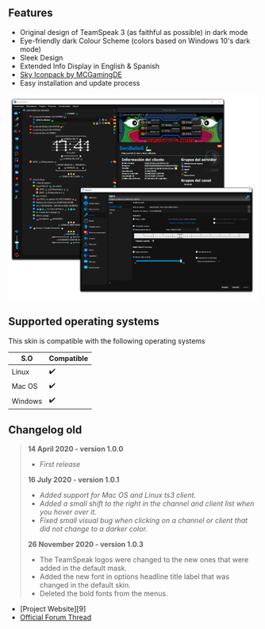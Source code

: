 ## Features

* Original design of TeamSpeak 3 (as faithful as possible) in dark mode
* Eye-friendly dark Colour Scheme (colors based on Windows 10's dark mode)
* Sleek Design
* Extended Info Display in English & Spanish
* [Sky Iconpack by MCGamingDE](https://www.myteamspeak.com/addons/6af11627-81f3-4ba4-a611-ad6234c96fc4)
* Easy installation and update process


![Dark Theme Preview][2]

## Supported operating systems

This skin is compatible with the following operating systems

|        S.O       |     Compatible     |
| ---------------- | ------------------ |
| Linux            | :heavy_check_mark: |
| Mac OS           | :heavy_check_mark: |
| Windows          | :heavy_check_mark: |


## Changelog old
> 
> **14 April 2020 - version 1.0.0**
> 
> - *First release*
> 
> **16 July 2020 - version 1.0.1**
> 
> - *Added support for Mac OS and Linux ts3 client.*
> - *Added a small shift to the right in the channel and client list when you hover over it.*
> - *Fixed small visual bug when clicking on a channel or client that did not change to a darker color.*
>
> **26 November 2020 - version 1.0.3**
> 
> - The TeamSpeak logos were changed to the new ones that were added in the default mask.
> - Added the new font in options headline title label that was changed in the default skin.
> - Deleted the bold fonts from the menus.
> 


* [Project Website][9]
* [Official Forum Thread][10]

[1]: https://teamspeak.com
[2]: docs/preview.png "Dark Theme Preview"
[3]: https://github.com/randomhost/teamspeak-dark/releases/latest
[10]: https://community.teamspeak.com/t/new-update-2-december-skin-release-default-skin-mod-dark-normal-only-screen-4k-save-the-eyes-for-win-mac-os-linux/6122


